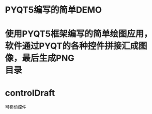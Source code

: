 PYQT5编写的简单DEMO<br>
===
使用PYQT5框架编写的简单绘图应用，软件通过PYQT的各种控件拼接汇成图像，最后生成PNG<br>
目录<br>
===
controlDraft
===
可移动控件
